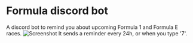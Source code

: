 # Formula discord bot
A discord bot to remind you about upcoming Formula 1 and Formula E races.
![Screenshot]('./img.png')
It sends a reminder every 24h, or when you type '7'.